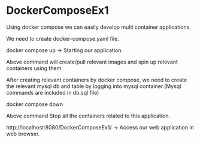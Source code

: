 # DockerComposeEx1
Using docker compose we can easily develop multi container applications.

We need to create docker-compose.yaml file.

docker compose up -> Starting our application.

Above command will create/pull relevant images and spin up  relevant containers using them.

After creating relevant containers by docker compose,  we need to create the relevant mysql db and table by logging
into mysql container.(Mysql commands are included in db.sql file)

docker compose down

Above command Stop all the containers related to this application.

http://localhost:8080/DockerComposeEx1/ -> Access our web application in web browser.